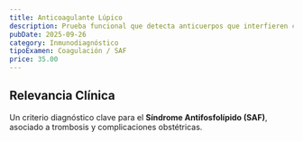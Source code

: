 ```yaml
---
title: Anticoagulante Lúpico
description: Prueba funcional que detecta anticuerpos que interfieren con la coagulación. Indicador clave de **Síndrome Antifosfolípido (SAF)**.
pubDate: 2025-09-26
category: Inmunodiagnóstico
tipoExamen: Coagulación / SAF
price: 35.00
---
```


## Relevancia Clínica
Un criterio diagnóstico clave para el **Síndrome Antifosfolípido (SAF)**, asociado a trombosis y complicaciones obstétricas.